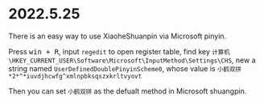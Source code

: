 # 2022.5.25

There is an easy way to use XiaoheShuanpin via Microsoft pinyin.

Press <kbd>win + R</kbd>, input `regedit` to open register table, find key `计算机\HKEY_CURRENT_USER\Software\Microsoft\InputMethod\Settings\CHS`, new a string named `UserDefinedDoublePinyinScheme0`, whose value is `小鹤双拼*2*^*iuvdjhcwfg^xmlnpbksqszxkrltvyovt`

Then you can set `小鹤双拼` as the defualt method in Microsoft shuangpin.
